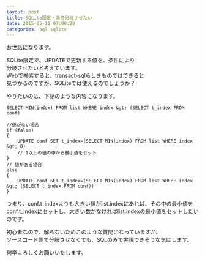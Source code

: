```yaml
---
layout: post
title: SQLite限定・条件分岐させたい
date: 2015-05-11 07:00:28
categories: sql sqlite
---
```

<p>お世話になります。</p>

<p>SQLite限定で、UPDATEで更新する値を、条件により<br>
分岐させたいと考えています。<br>
Webで検索すると、transact-sqlらしきものではできると<br>
見つかるのですが、SQLiteでは使えるのでしょうか？</p>

<p>やりたいのは、下記のような内容になります。</p>

```
SELECT MIN(index) FROM list WHERE index &gt; (SELECT t_index FROM conf)

//値がない場合
if (false)
{
    UPDATE conf SET t_index=(SELECT MIN(index) FROM list WHERE index &gt; 0)
    // 1以上の値の中から最小値をセット
}
// 値がある場合
else
{
    UPDATE conf SET t_index=(SELECT MIN(index) FROM list WHERE index &gt; (SELECT t_index FROM conf))
}
```

<p>つまり、conf.t_indexよりも大きい値がlist.indexにあれば、その中の最小値を<br>
conf.t_indexにセットし、大きい数がなければlist.indexの最小値をセットしたいのです。</p>

<p>初心者なので、解らないためこのような質問になっていますが、<br>
ソースコード側で分岐させなくても、SQLのみで実現できそうな気はします。</p>

<p>何卒よろしくお願いいたします。</p>
